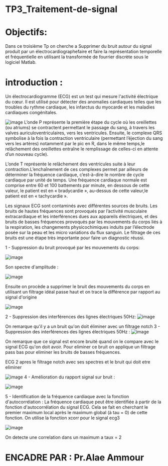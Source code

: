 # TP3_Traitement-de-signal

# Objectifs:
Dans ce troisième Tp on cherche a Supprimer du bruit autour du signal produit par un électrocardiographefaire et faire la représentation temporelle et fréquentielle en utilisant la transformée de fourrier discrète sous le logiciel Matlab.

# introduction :
Un électrocardiogramme (ECG) est un test qui mesure l'activité électrique du cœur. Il est utilisé pour détecter des anomalies cardiaques telles que les troubles du rythme cardiaque, les infarctus du myocarde et les maladies cardiaques congénitales.

![image](https://user-images.githubusercontent.com/97410524/215348321-8b9dd98c-3004-4993-a6d6-1e3136676043.png)
L’onde P représente la première étape du cycle où les oreillettes (ou atriums) se contractent permettant le passage du sang, à travers les valves auriculoventriculaires, vers les ventricules. Ensuite, le complexe QRS symbolise à la fois la contraction ventriculaire (permettant l’éjection du sang vers les artères) notamment par le pic en R, dans le même temps,le relâchement des oreillettes entraîne le remplissage de celles-ci en attente d’un nouveau cycle).

L’onde T représente le relâchement des ventricules suite à leur contraction.L’enchaînement de ces complexes permet par ailleurs de déterminer la fréquence cardiaque, c’est-à-dire le nombre de cycle cardiaque par unité de temps. Une fréquence cardiaque normale est comprise entre 60 et 100 battements par minute, en dessous de cette valeur, le patient est en « bradycardie », au-dessus de cette valeur,le patient est en « tachycardie ».

Les signaux ECG sont contaminés avec différentes sources de bruits. Les bruits de hautes fréquences sont provoqués par l’activité musculaire extracardiaque et les interférences dues aux appareils électriques, et des bruits de basses fréquences provoqués par les mouvements du corps liés à la respiration, les changements physicochimiques induits par l’électrode posée sur la peau et les micro variations du flux sanguin. Le filtrage de ces bruits est une étape très importante pour faire un diagnostic réussi.

1 - Suppression du bruit provoqué par les mouvements du corps:

![image](https://user-images.githubusercontent.com/97410524/215348328-cba8dfea-c7c6-45ce-bdea-0b34a94dea29.png)

Son spectre d'amplitude :

![image](https://user-images.githubusercontent.com/97410524/215348334-b5a8a8b9-c60d-4ebe-9294-392ab26d5c92.png)

Ensuite on procède a supprimer le bruit des mouvements du corps en utilisant un filtrage idéal passe haut et on trace la différence par rapport au signal d'origine

![image](https://user-images.githubusercontent.com/97410524/215348343-82b0f0b6-5f64-4ea7-8b9c-8227a414ccc7.png)

2 - Suppression des interférences des lignes électriques 50Hz:
![image](https://user-images.githubusercontent.com/97410524/215348355-d6318c06-9fdc-4c01-b7f5-9d1dd3e0de9f.png)

On remarque qu'il y a un bruit qu'on doit éliminer avec un filtrage notch 3 - Suppression des interférences des lignes électriques 50Hz :
![image](https://user-images.githubusercontent.com/97410524/215348374-d0667603-75c7-49ac-9691-668a25873f3e.png)

On remarque que ce signal est encore bruité quand on le compare avec le signal ECG qu'on doit avoir. Pour eliminer ce bruit on applique un filtrage pass bas pour eliminer les bruits de basses fréquences.

ECG 2 apres le filtrage notch avec ses spectres et le bruit qui doit etre eliminer

![image](https://user-images.githubusercontent.com/97410524/215348398-391c048c-a162-494e-924b-904145863614.png)
4 - Amélioration du rapport signal sur bruit :

![image](https://user-images.githubusercontent.com/97410524/215348503-455fb19c-4316-4b49-8e16-8db618e7f307.png)

5 - Identification de la fréquence cardiaque avec la fonction d'autocorrélation : La fréquence cardiaque peut être identifiée à partir de la fonction d'autocorrélation du signal ECG. Cela se fait en cherchant le premier maximum local après le maximum global (à tau = 0) de cette fonction. On utilise la fonction xcorr pour le signal ecg3

![image](https://user-images.githubusercontent.com/97410524/215348417-0c036eda-0773-4623-a0b4-9cea89cc77f5.png)

On detecte une correlation dans un maximum a taux = 2

# ENCADRE PAR : Pr.Alae Ammour
